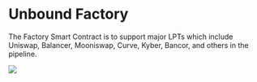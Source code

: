 # Unbound Factory

The Factory Smart Contract is to support major LPTs which include Uniswap, Balancer, Mooniswap, Curve, Kyber, Bancor, and others in the pipeline.  


![](https://lh4.googleusercontent.com/lnUSkR8kiIHZoMRMZ2LJjAcW9zG3Q8RNh8E5M9rph7KBU12QRe4EowLDcWLE1XB8PuckMTzAeRymf5FMOoH_f6hcvagWrDdDPno9kvkhdxXp4_lTaiP9ehQrjPzygUICVnM8JOZF)



